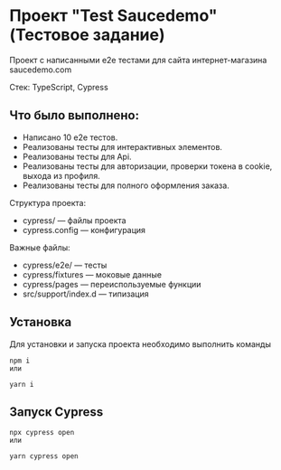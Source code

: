 # Проект "Test Saucedemo" (Тестовое задание)
Проект с написанными e2e тестами для сайта интернет-магазина saucedemo.com

Стек: TypeScript, Cypress

## Что было выполнено:
- Написано 10 e2e тестов.
- Реализованы тесты для интерактивных элементов.
- Реализованы тесты для Api.
- Реализованы тесты для авторизации, проверки токена в cookie, выхода из профиля.
- Реализованы тесты для полного оформления заказа.

Структура проекта:

- cypress/ — файлы проекта
- cypress.config — конфигурация


 Важные файлы:

- cypress/e2e/ — тесты
- cypress/fixtures — моковые данные
- cypress/pages — переиспользуемые функции
- src/support/index.d — типизация

## Установка
Для установки и запуска проекта необходимо выполнить команды

```
npm i
или
```

```
yarn i
```

## Запуск Cypress 

```
npx cypress open
или
```

```
yarn cypress open
```
